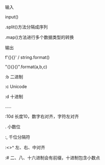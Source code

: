 输入

input()

.split()方法分隔成序列

.map()方法进行多个数据类型的转换

输出

f'{}{}'  /  string.format()

"{}{}{}".format(a,b,c)

:b 二进制

:c Unicode

:d 十进制

.....

:10d 长度10，数字右对齐，字符左对齐

.  小数位

:, 千位分隔符

:<>^ 左、右、中对齐

:# 二、八、十六进制会有前缀，十进制包含小数点

